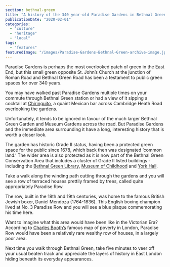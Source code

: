 ```yaml
---
section: bethnal-green
title: "A history of the 340 year-old Paradise Gardens in Bethnal Green"
publicationDate: "2020-02-01"
categories: 
  - "culture"
  - "heritage"
  - "local"
tags: 
  - "features"
featuredImage: "/images/Paradise-Gardens-Bethnal-Green-archive-image.jpeg"
---
```


Paradise Gardens is perhaps the most overlooked patch of green in the East End, but this small green opposite St. John’s Church at the junction of Roman Road and Bethnal Green Road has been a testament to public green spaces for over 340 years.

You may have walked past Paradise Gardens multiple times on your commute through Bethnal Green station or had a view of it sipping a cocktail at [Chiringuito](https://bethnalgreen.romanroadlondon.com/chiringuito-cafe-opens-museum-gardens/), a quaint Mexican bar across Cambridge Heath Road overlooking the gardens.

Unfortunately, it tends to be ignored in favour of the much larger Bethnal Green Garden and Museum Gardens across the road. But Paradise Gardens and the immediate area surrounding it have a long, interesting history that is worth a closer look.

The garden has historic Grade II status, having been a protected green space for the public since 1678, which back then was designated ‘common land.’ The wider area is also protected as it is now part of the Bethnal Green Conservation Area that includes a cluster of Grade II listed buildings - including the [Bethnal Green Library,](https://bethnalgreen.romanroadlondon.com/bethnal-green-library-history/) [Museum of Childhood](https://bethnalgreen.romanroadlondon.com/bethnal-green-v-a-museum-of-childhood-history/) and [York Hall](https://bethnalgreen.romanroadlondon.com/york-hall-boxing-heritage-bethnal-green/). 

Take a walk along the winding path cutting through the gardens and you will see a row of terraced houses prettily framed by trees, called quite appropriately Paradise Row.

The row, built in the 18th and 19th centuries, was home to the famous British Jewish boxer, Daniel Mendoza (1764-1836). This English boxing champion lived at No. 3 Paradise Row and you will see a blue plaque commemorating his time here. 

Want to imagine what this area would have been like in the Victorian Era? According to [Charles Booth’s](https://booth.lse.ac.uk/map/14/-0.1174/51.5064/100/0) famous map of poverty in London, Paradise Row would have been a relatively rare wealthy row of houses, in a largely poor area.

Next time you walk through Bethnal Green, take five minutes to veer off your usual beaten track and appreciate the layers of history in East London hiding beneath its everyday appearances.
